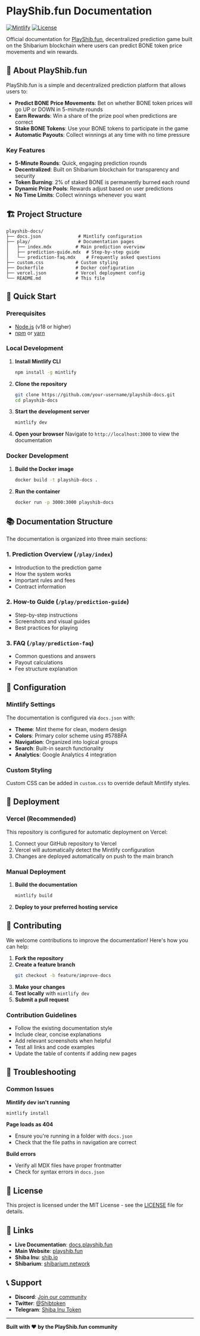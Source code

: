 # PlayShib.fun Documentation

[![Mintlify](https://img.shields.io/badge/Docs-Mintlify-blue)](https://mintlify.com/)
[![License](https://img.shields.io/badge/License-MIT-green.svg)](LICENSE)

Official documentation for [PlayShib.fun](https://playshib.fun), decentralized prediction game built on the Shibarium blockchain where users can predict BONE token price movements and win rewards.

## 🎯 About PlayShib.fun

PlayShib.fun is a simple and decentralized prediction platform that allows users to:

- **Predict BONE Price Movements**: Bet on whether BONE token prices will go UP or DOWN in 5-minute rounds
- **Earn Rewards**: Win a share of the prize pool when predictions are correct
- **Stake BONE Tokens**: Use your BONE tokens to participate in the game
- **Automatic Payouts**: Collect winnings at any time with no time pressure

### Key Features

- **5-Minute Rounds**: Quick, engaging prediction rounds
- **Decentralized**: Built on Shibarium blockchain for transparency and security
- **Token Burning**: 2% of staked BONE is permanently burned each round
- **Dynamic Prize Pools**: Rewards adjust based on user predictions
- **No Time Limits**: Collect winnings whenever you want

## 🏗️ Project Structure

```
playshib-docs/
├── docs.json              # Mintlify configuration
├── play/                  # Documentation pages
│   ├── index.mdx         # Main prediction overview
│   ├── prediction-guide.mdx  # Step-by-step guide
│   └── prediction-faq.mdx    # Frequently asked questions
├── custom.css            # Custom styling
├── Dockerfile            # Docker configuration
├── vercel.json           # Vercel deployment config
└── README.md             # This file
```

## 🚀 Quick Start

### Prerequisites

- [Node.js](https://nodejs.org/) (v18 or higher)
- [npm](https://www.npmjs.com/) or [yarn](https://yarnpkg.com/)

### Local Development

1. **Install Mintlify CLI**
   ```bash
   npm install -g mintlify
   ```

2. **Clone the repository**
   ```bash
   git clone https://github.com/your-username/playshib-docs.git
   cd playshib-docs
   ```

3. **Start the development server**
   ```bash
   mintlify dev
   ```

4. **Open your browser**
   Navigate to `http://localhost:3000` to view the documentation

### Docker Development

1. **Build the Docker image**
   ```bash
   docker build -t playshib-docs .
   ```

2. **Run the container**
   ```bash
   docker run -p 3000:3000 playshib-docs
   ```

## 📚 Documentation Structure

The documentation is organized into three main sections:

### 1. **Prediction Overview** (`/play/index`)
- Introduction to the prediction game
- How the system works
- Important rules and fees
- Contract information

### 2. **How-to Guide** (`/play/prediction-guide`)
- Step-by-step instructions
- Screenshots and visual guides
- Best practices for playing

### 3. **FAQ** (`/play/prediction-faq`)
- Common questions and answers
- Payout calculations
- Fee structure explanation

## 🔧 Configuration

### Mintlify Settings

The documentation is configured via `docs.json` with:

- **Theme**: Mint theme for clean, modern design
- **Colors**: Primary color scheme using #578BFA
- **Navigation**: Organized into logical groups
- **Search**: Built-in search functionality
- **Analytics**: Google Analytics 4 integration

### Custom Styling

Custom CSS can be added in `custom.css` to override default Mintlify styles.

## 🚀 Deployment

### Vercel (Recommended)

This repository is configured for automatic deployment on Vercel:

1. Connect your GitHub repository to Vercel
2. Vercel will automatically detect the Mintlify configuration
3. Changes are deployed automatically on push to the main branch

### Manual Deployment

1. **Build the documentation**
   ```bash
   mintlify build
   ```

2. **Deploy to your preferred hosting service**

## 🤝 Contributing

We welcome contributions to improve the documentation! Here's how you can help:

1. **Fork the repository**
2. **Create a feature branch**
   ```bash
   git checkout -b feature/improve-docs
   ```
3. **Make your changes**
4. **Test locally** with `mintlify dev`
5. **Submit a pull request**

### Contribution Guidelines

- Follow the existing documentation style
- Include clear, concise explanations
- Add relevant screenshots when helpful
- Test all links and code examples
- Update the table of contents if adding new pages

## 🐛 Troubleshooting

### Common Issues

**Mintlify dev isn't running**
```bash
mintlify install
```

**Page loads as 404**
- Ensure you're running in a folder with `docs.json`
- Check that the file paths in navigation are correct

**Build errors**
- Verify all MDX files have proper frontmatter
- Check for syntax errors in `docs.json`

## 📄 License

This project is licensed under the MIT License - see the [LICENSE](LICENSE) file for details.

## 🔗 Links

- **Live Documentation**: [docs.playshib.fun](https://docs.playshib.fun)
- **Main Website**: [playshib.fun](https://playshib.fun)
- **Shiba Inu**: [shib.io](https://shib.io)
- **Shibarium**: [shibarium.network](https://shibarium.network)

## 📞 Support

- **Discord**: [Join our community](https://github.com/shibaone)
- **Twitter**: [@Shibtoken](https://x.com/Shibtoken)
- **Telegram**: [Shiba Inu Token](https://www.linkedin.com/company/shibainutoken)

---

**Built with ❤️ by the PlayShib.fun community**

